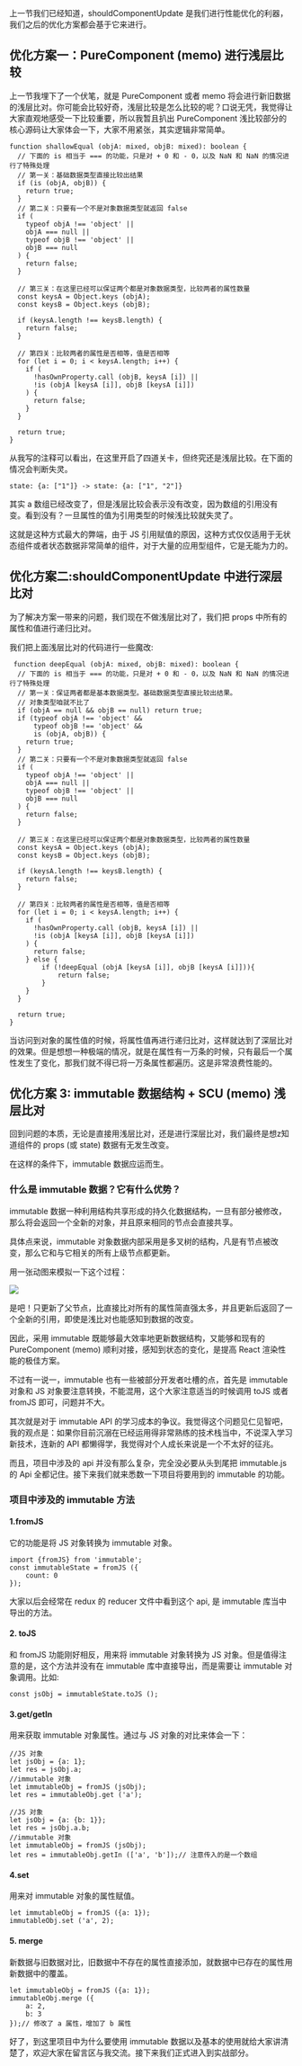 上一节我们已经知道，shouldComponentUpdate 是我们进行性能优化的利器，我们之后的优化方案都会基于它来进行。

## 优化方案一：PureComponent (memo) 进行浅层比较

上一节我埋下了一个伏笔，就是 PureComponent 或者 memo 将会进行新旧数据的浅层比对。你可能会比较好奇，浅层比较是怎么比较的呢？口说无凭，我觉得让大家直观地感受一下比较重要，所以我暂且扒出 PureComponent 浅比较部分的核心源码让大家体会一下，大家不用紧张，其实逻辑非常简单。

```
function shallowEqual (objA: mixed, objB: mixed): boolean {
  // 下面的 is 相当于 === 的功能，只是对 + 0 和 - 0，以及 NaN 和 NaN 的情况进行了特殊处理
  // 第一关：基础数据类型直接比较出结果
  if (is (objA, objB)) {
    return true;
  }
  // 第二关：只要有一个不是对象数据类型就返回 false
  if (
    typeof objA !== 'object' ||
    objA === null ||
    typeof objB !== 'object' ||
    objB === null
  ) {
    return false;
  }

  // 第三关：在这里已经可以保证两个都是对象数据类型，比较两者的属性数量
  const keysA = Object.keys (objA);
  const keysB = Object.keys (objB);

  if (keysA.length !== keysB.length) {
    return false;
  }

  // 第四关：比较两者的属性是否相等，值是否相等
  for (let i = 0; i < keysA.length; i++) {
    if (
      !hasOwnProperty.call (objB, keysA [i]) ||
      !is (objA [keysA [i]], objB [keysA [i]])
    ) {
      return false;
    }
  }

  return true;
}

```

从我写的注释可以看出，在这里开启了四道关卡，但终究还是浅层比较。在下面的情况会判断失灵。

```
state: {a: ["1"]} -> state: {a: ["1", "2"]}

```

其实 a 数组已经改变了，但是浅层比较会表示没有改变，因为数组的引用没有变。看到没有？一旦属性的值为引用类型的时候浅比较就失灵了。

这就是这种方式最大的弊端，由于 JS 引用赋值的原因，这种方式仅仅适用于无状态组件或者状态数据非常简单的组件，对于大量的应用型组件，它是无能为力的。

## 优化方案二:shouldComponentUpdate 中进行深层比对

为了解决方案一带来的问题，我们现在不做浅层比对了，我们把 props 中所有的属性和值进行递归比对。

我们把上面浅层比对的代码进行一些魔改:

```
 function deepEqual (objA: mixed, objB: mixed): boolean {
  // 下面的 is 相当于 === 的功能，只是对 + 0 和 - 0，以及 NaN 和 NaN 的情况进行了特殊处理
  // 第一关：保证两者都是基本数据类型。基础数据类型直接比较出结果。
  // 对象类型咱就不比了
  if (objA == null && objB == null) return true;
  if (typeof objA !== 'object' &&
      typeof objB !== 'object' &&
      is (objA, objB)) {
    return true;
  }
  // 第二关：只要有一个不是对象数据类型就返回 false
  if (
    typeof objA !== 'object' ||
    objA === null ||
    typeof objB !== 'object' ||
    objB === null
  ) {
    return false;
  }

  // 第三关：在这里已经可以保证两个都是对象数据类型，比较两者的属性数量
  const keysA = Object.keys (objA);
  const keysB = Object.keys (objB);

  if (keysA.length !== keysB.length) {
    return false;
  }

  // 第四关：比较两者的属性是否相等，值是否相等
  for (let i = 0; i < keysA.length; i++) {
    if (
      !hasOwnProperty.call (objB, keysA [i]) ||
      !is (objA [keysA [i]], objB [keysA [i]])
    ) {
      return false;
    } else {
        if (!deepEqual (objA [keysA [i]], objB [keysA [i]])){
            return false;
        }
    }
  }

  return true;
}

```

当访问到对象的属性值的时候，将属性值再进行递归比对，这样就达到了深层比对的效果。但是想想一种极端的情况，就是在属性有一万条的时候，只有最后一个属性发生了变化，那我们就不得已将一万条属性都遍历。这是非常浪费性能的。

## 优化方案 3: immutable 数据结构 + SCU (memo) 浅层比对

回到问题的本质，无论是直接用浅层比对，还是进行深层比对，我们最终是想z知道组件的 props (或 state) 数据有无发生改变。

在这样的条件下，immutable 数据应运而生。

### 什么是 immutable 数据？它有什么优势？

immutable 数据一种利用结构共享形成的持久化数据结构，一旦有部分被修改，那么将会返回一个全新的对象，并且原来相同的节点会直接共享。

具体点来说，immutable 对象数据内部采用是多叉树的结构，凡是有节点被改变，那么它和与它相关的所有上级节点都更新。

用一张动图来模拟一下这个过程：

![](https://user-gold-cdn.xitu.io/2019/10/20/16de7a154c8b30b8?w=613&h=575&f=webp&s=294850)

是吧！只更新了父节点，比直接比对所有的属性简直强太多，并且更新后返回了一个全新的引用，即使是浅比对也能感知到数据的改变。

因此，采用 immutable 既能够最大效率地更新数据结构，又能够和现有的 PureComponent (memo) 顺利对接，感知到状态的变化，是提高 React 渲染性能的极佳方案。

不过有一说一，immutable 也有一些被部分开发者吐槽的点，首先是 immutable 对象和 JS 对象要注意转换，不能混用，这个大家注意适当的时候调用 toJS 或者 fromJS 即可，问题并不大。

其次就是对于 immutable API 的学习成本的争议。我觉得这个问题见仁见智吧，我的观点是：如果你目前沉溺在已经运用得非常熟练的技术栈当中，不说深入学习新技术，连新的 API 都懒得学，我觉得对个人成长来说是一个不太好的征兆。

而且，项目中涉及的 api 并没有那么复杂，完全没必要从头到尾把 immutable.js 的 Api 全都记住。接下来我们就来悉数一下项目将要用到的 immutable 的功能。

### 项目中涉及的 immutable 方法

#### 1.fromJS

它的功能是将 JS 对象转换为 immutable 对象。

```
import {fromJS} from 'immutable';
const immutableState = fromJS ({
    count: 0
});

```

大家以后会经常在 redux 的 reducer 文件中看到这个 api, 是 immutable 库当中导出的方法。

#### 2\. toJS

和 fromJS 功能刚好相反，用来将 immutable 对象转换为 JS 对象。但是值得注意的是，这个方法并没有在 immutable 库中直接导出，而是需要让 immutable 对象调用。比如:

```
const jsObj = immutableState.toJS ();

```

#### 3.get/getIn

用来获取 immutable 对象属性。通过与 JS 对象的对比来体会一下：

```
//JS 对象
let jsObj = {a: 1};
let res = jsObj.a;
//immutable 对象
let immutableObj = fromJS (jsObj);
let res = immutableObj.get ('a');

```

```
//JS 对象
let jsObj = {a: {b: 1}};
let res = jsObj.a.b;
//immutable 对象
let immutableObj = fromJS (jsObj);
let res = immutableObj.getIn (['a', 'b']);// 注意传入的是一个数组

```

#### 4.set

用来对 immutable 对象的属性赋值。

```
let immutableObj = fromJS ({a: 1});
immutableObj.set ('a', 2);

```

#### 5\. merge

新数据与旧数据对比，旧数据中不存在的属性直接添加，就数据中已存在的属性用新数据中的覆盖。

```
let immutableObj = fromJS ({a: 1});
immutableObj.merge ({
    a: 2,
    b: 3
});// 修改了 a 属性，增加了 b 属性

```

好了，到这里项目中为什么要使用 immutable 数据以及基本的使用就给大家讲清楚了，欢迎大家在留言区与我交流。接下来我们正式进入到实战部分。